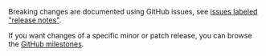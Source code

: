 Breaking changes are documented using GitHub issues, see [issues labeled "release notes"](https://github.com/hapijs/rule-for-loop/issues?q=is%3Aissue+label%3A%22release+notes%22).

If you want changes of a specific minor or patch release, you can browse the [GitHub milestones](https://github.com/hapijs/rule-for-loop/milestones?state=closed&direction=asc&sort=due_date).
